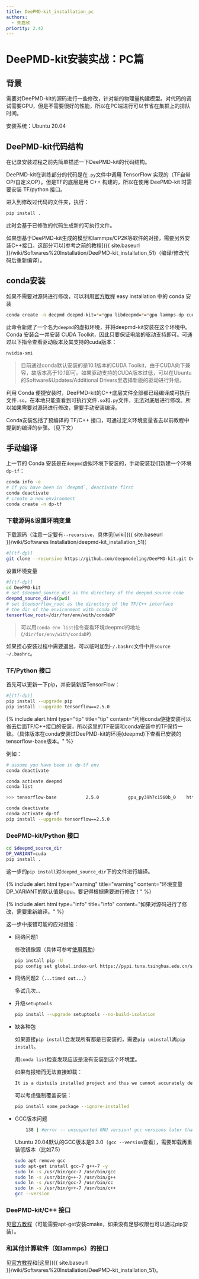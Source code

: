 ```yaml
---
title: DeePMD-kit_installation_pc
authors: 
  - 朱嘉欣
priority: 2.42
---
```


# DeePMD-kit安装实战：PC篇

## 背景

需要对DeePMD-kit的源码进行一些修改，针对新的物理量构建模型。对代码的调试需要GPU，但是不需要很好的性能，所以在PC端进行可以节省在集群上的排队时间。

安装系统：Ubuntu 20.04

## DeePMD-kit代码结构

在记录安装过程之前先简单描述一下DeePMD-kit的代码结构。

DeePMD-kit在训练部分的代码是在`.py`文件中调用 TensorFlow 实现的（TF自带OP/自定义OP）。但是TF的底层是用 C++ 构建的，所以在使用 DeePMD-kit 时需要安装 TF/python 接口。

进入到修改过代码的文件夹，执行：

```bash
pip install .
```

此时会基于已修改的代码生成新的可执行文件。

如果想基于DeePMD-kit生成的模型和lammps/CP2K等软件的对接，需要另外安装C++接口。这部分可以[参考之前的教程]({{ site.baseurl }}/wiki/Softwares%20Installation/DeePMD-kit_installation_51)（编译/修改代码后重新编译）。

## conda安装

如果不需要对源码进行修改，可以利用[官方教程](https://github.com/deepmodeling/deepmd-kit/blob/master/doc/install/easy-install.md#install-with-conda) easy installation 中的 conda 安装

```bash
conda create -n deepmd deepmd-kit=*=*gpu libdeepmd=*=*gpu lammps-dp cudatoolkit=11.3 horovod -c https://conda.deepmodeling.org
```

此命令新建了一个名为`deepmd`的虚拟环境，并将deepmd-kit安装在这个环境中。
Conda 安装会一并安装 CUDA Toolkit，因此只要保证电脑的驱动支持即可。可通过以下指令查看驱动版本及其支持的cuda版本：

```bash
nvidia-smi
```

> 目前通过conda默认安装的是10.1版本的CUDA Toolkit，由于CUDA向下兼容，故版本高于10.1即可。如果驱动支持的CUDA版本过低，可以在Ubuntu的Software&Updates/Additional Drivers里选择新版的驱动进行升级。

利用 Conda 便捷安装时，DeePMD-kit的C++底层文件全部都已经编译成可执行文件`.so`，在本地只能查看到可执行文件`.so`和`.py`文件，无法对底层进行修改。所以如果需要对源码进行修改，需要手动安装编译。

Conda安装包括了预编译的 TF/C++ 接口，可通过定义环境变量省去以前教程中提到的编译的步骤。（见下文）

## 手动编译

上一节的 Conda 安装是在`deepmd`虚拟环境下安装的，手动安装我们新建一个环境`dp-tf`：

```bash
conda info -e
# if you have been in `deepmd`, deactivate first
conda deactivate
# create a new environment
conda create -n dp-tf
```

### 下载源码&设置环境变量

下载源码（注意一定要有`--recursive`，具体见[wiki]({{ site.baseurl }}/wiki/Softwares Installation/deepmd-kit_installation_51)）

```bash
#[(tf-dp)]
git clone --recursive https://github.com/deepmodeling/DeePMD-kit.git DeePMD-kit
```

设置环境变量

```bash
#[(tf-dp)]
cd DeePMD-kit
# set $deepmd_source_dir as the directory of the deepmd source code
deepmd_source_dir=$(pwd)
# set $tensorflow_root as the directory of the TF/C++ interface
# the dir of the environment with conda DP
tensorflow_root=/dir/for/env/with/condaDP
```

> 可以用`conda env list`指令查看环境deepmd的地址(`/dir/for/env/with/condaDP`)

如果担心安装过程中需要退出，可以临时加到`~/.bashrc`文件中并`source ~/.bashrc`。

### TF/Python 接口

首先可以更新一下pip，并安装新版TensorFlow：

```bash
#[(tf-dp)]
pip install --upgrade pip
pip install --upgrade tensorflow==2.5.0
```

{% include alert.html type="tip" title="tip" content="利用conda便捷安装可以省去后面TF/C++接口的安装，所以这里的TF安装和conda安装中的TF保持一致。（具体版本在conda安装过DeePMD-kit的环境(deepmd)下查看已安装的tensorflow-base版本。" %}

例如：
```bash
# assume you have been in dp-tf env
conda deactivate

conda activate deepmd
conda list

>>> tensorflow-base           2.5.0           gpu_py39h7c1560b_0    https://conda.deepmodeling.org

conda deactivate
conda activate dp-tf
pip install --upgrade tensorflow==2.5.0
```

### DeePMD-kit/Python 接口

```bash
cd $deepmd_source_dir
DP_VARIANT=cuda
pip install .
```

这一步的`pip install`对`deepmd_source_dir`下的文件进行编译。

{% include alert.html type="warning" title="warning" content="环境变量DP_VARIANT的默认值是cpu，要记得根据需要进行修改！" %}

{% include alert.html type="info" title="info" content="如果对源码进行了修改，需要重新编译。" %}

这一步中报错可能的应对措施：

- 网络问题1

  修改镜像源（具体可参考[使用帮助](https://mirrors.tuna.tsinghua.edu.cn/help/pypi/)）

  ```bash
  pip install pip -U
  pip config set global.index-url https://pypi.tuna.tsinghua.edu.cn/simple
  ```

- 网络问题2（`...timed out...`）

  多试几次...
  
- 升级`setuptools`

  ```bash
  pip install --upgrade setuptools --no-build-isolation
  ```

- 缺各种包

  如果直接`pip install`会发现所有都是已安装的，需要`pip uninstall`再`pip install`。

  用`conda list`检查发现应该是没有安装到这个环境里。

  如果有报错而无法直接卸载：

  ```bash
  It is a distuils installed project and thus we cannot accurately determine which files belongs to it which would lead to only a partial uninstall.
  ```

  可以考虑强制覆盖安装：

  ```bash
  pip install some_package --ignore-installed
  ```

- GCC版本问题

  ```bash
      138 | #error -- unsupported GNU version! gcc versions later than 8 are not supported!
  ```

  Ubuntu 20.04默认的GCC版本是9.3.0（`gcc --version`查看），需要卸载再重装低版本（比如7.5）

  ```bash
  sudo apt remove gcc
  sudo apt-get install gcc-7 g++-7 -y
  sudo ln -s /usr/bin/gcc-7 /usr/bin/gcc
  sudo ln -s /usr/bin/g++-7 /usr/bin/g++
  sudo ln -s /usr/bin/gcc-7 /usr/bin/cc
  sudo ln -s /usr/bin/g++-7 /usr/bin/c++
  gcc --version
  ```


### DeePMD-kit/C++ 接口

见[官方教程](https://deepmd.readthedocs.io/en/latest/install.html#install-the-c-interface)（可能需要apt-get安装cmake，如果没有足够权限也可以通过pip安装）。

### 和其他计算软件（如lammps）的接口

见[官方教程](https://deepmd.readthedocs.io/en/latest/install.html#install-lammps-s-DeePMD-kit-module)和[这里]({{ site.baseurl }}/wiki/Softwares%20Installation/DeePMD-kit_installation_51)。

